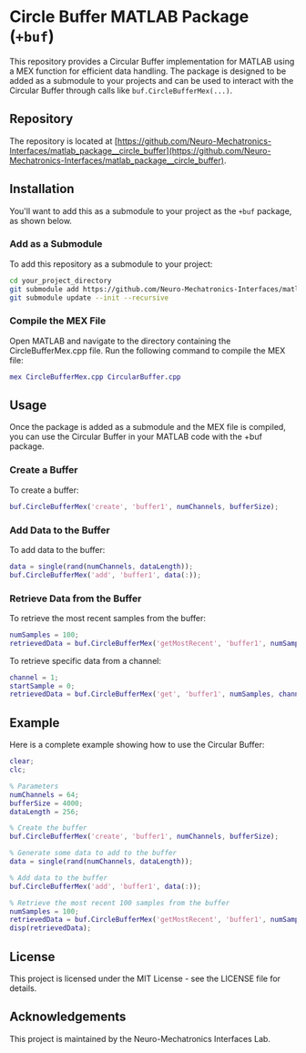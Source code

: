 # Circle Buffer MATLAB Package (`+buf`) #

This repository provides a Circular Buffer implementation for MATLAB using a MEX function for efficient data handling. The package is designed to be added as a submodule to your projects and can be used to interact with the Circular Buffer through calls like `buf.CircleBufferMex(...)`.

## Repository

The repository is located at [https://github.com/Neuro-Mechatronics-Interfaces/matlab_package__circle_buffer](https://github.com/Neuro-Mechatronics-Interfaces/matlab_package__circle_buffer).

## Installation
You'll want to add this as a submodule to your project as the `+buf` package, as shown below.

### Add as a Submodule ###
To add this repository as a submodule to your project:

```bash
cd your_project_directory
git submodule add https://github.com/Neuro-Mechatronics-Interfaces/matlab_package__circle_buffer.git +buf
git submodule update --init --recursive
```

### Compile the MEX File ###
Open MATLAB and navigate to the directory containing the CircleBufferMex.cpp file. Run the following command to compile the MEX file:  

```matlab
mex CircleBufferMex.cpp CircularBuffer.cpp
```

## Usage ##
Once the package is added as a submodule and the MEX file is compiled, you can use the Circular Buffer in your MATLAB code with the +buf package.

### Create a Buffer ###
To create a buffer:
```matlab
buf.CircleBufferMex('create', 'buffer1', numChannels, bufferSize);
```

### Add Data to the Buffer ###
To add data to the buffer:
```matlab
data = single(rand(numChannels, dataLength));
buf.CircleBufferMex('add', 'buffer1', data(:));
```

### Retrieve Data from the Buffer ###
To retrieve the most recent samples from the buffer:  

```matlab
numSamples = 100;
retrievedData = buf.CircleBufferMex('getMostRecent', 'buffer1', numSamples);
```

To retrieve specific data from a channel:  

```matlab
channel = 1;
startSample = 0;
retrievedData = buf.CircleBufferMex('get', 'buffer1', numSamples, channel, startSample);
```

## Example ##
Here is a complete example showing how to use the Circular Buffer:

```matlab
clear;
clc;

% Parameters
numChannels = 64;
bufferSize = 4000;
dataLength = 256;

% Create the buffer
buf.CircleBufferMex('create', 'buffer1', numChannels, bufferSize);

% Generate some data to add to the buffer
data = single(rand(numChannels, dataLength));

% Add data to the buffer
buf.CircleBufferMex('add', 'buffer1', data(:));

% Retrieve the most recent 100 samples from the buffer
numSamples = 100;
retrievedData = buf.CircleBufferMex('getMostRecent', 'buffer1', numSamples);
disp(retrievedData);
```

## License ##
This project is licensed under the MIT License - see the LICENSE file for details.

## Acknowledgements ##
This project is maintained by the Neuro-Mechatronics Interfaces Lab.